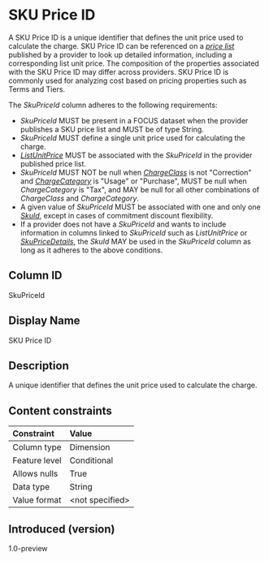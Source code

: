 # SKU Price ID

A SKU Price ID is a unique identifier that defines the unit price used to calculate the charge. SKU Price ID can be referenced on a [*price list*](#glossary:price-list) published by a provider to look up detailed information, including a corresponding list unit price. The composition of the properties associated with the SKU Price ID may differ across providers. SKU Price ID is commonly used for analyzing cost based on pricing properties such as Terms and Tiers.

The *SkuPriceId* column adheres to the following requirements:
- *SkuPriceId* MUST be present in a FOCUS dataset when the provider publishes a SKU price list and MUST be of type String.
- *SkuPriceId* MUST define a single unit price used for calculating the charge.
- [*ListUnitPrice*](#listunitprice) MUST be associated with the *SkuPriceId* in the provider published price list.
- *SkuPriceId* MUST NOT be null when [*ChargeClass*](#chargeclass) is not "Correction" and [*ChargeCategory*](#chargecategory) is "Usage" or "Purchase", MUST be null when *ChargeCategory* is "Tax", and MAY be null for all other combinations of *ChargeClass* and *ChargeCategory*.
- A given value of *SkuPriceId* MUST be associated with one and only one [*SkuId*](#skuid), except in cases of commitment discount flexibility.
- If a provider does not have a *SkuPriceId* and wants to include information in columns linked to *SkuPriceId* such as *ListUnitPrice* or [*SkuPriceDetails*](#skupricedetails), the *SkuId* MAY be used in the *SkuPriceId* column as long as it adheres to the above conditions.

## Column ID

SkuPriceId

## Display Name

SKU Price ID

## Description

A unique identifier that defines the unit price used to calculate the charge.

## Content constraints

| Constraint       | Value          |
| :--------------- | :------------- |
| Column type      | Dimension      |
| Feature level    | Conditional    |
| Allows nulls     | True           |
| Data type        | String         |
| Value format     | \<not specified> |

## Introduced (version)

1.0-preview
